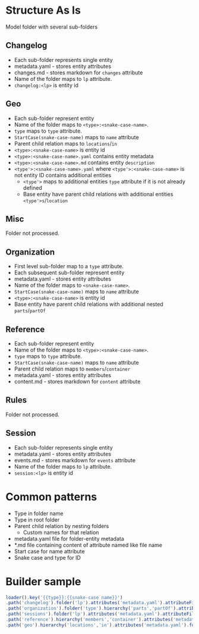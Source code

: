 # Structure As Is
Model folder with several sub-folders
## Changelog
* Each sub-folder represents single entity
* metadata.yaml - stores entity attributes
* changes.md - stores markdown for `changes` attribute
* Name of the folder maps to `lp` attribute.
* `changelog:<lp>` is entity id

## Geo
* Each sub-folder represent entity
* Name of the folder maps to `<type>:<snake-case-name>`. 
* `type` maps to `type` attribute.
* `StartCase(snake-case-name)` maps to `name` attribute
* Parent child relation maps to `locations`/`in`
* `<type>:<snake-case-name>` is entity id
* `<type>:<snake-case-name>.yaml` contains entity metadata
* `<type>:<snake-case-name>.md` contains entity `description`
* `<type'>:<snake-case-name>.yaml` where `<type'>:<snake-case-name>` is not entity ID contains additional entities
  * `<type'>` maps to additional entities `type` attribute if it is not already defined
  * Base entity have parent child relations with additional entities `<type'>s`/`location`

## Misc
Folder not processed.
## Organization
* First level sub-folder map to a `type` attribute.
* Each subsequent sub-folder represent entity
* metadata.yaml - stores entity attributes
* Name of the folder maps to `<snake-case-name>`. 
* `StartCase(snake-case-name)` maps to `name` attribute
* `<type>:<snake-case-name>` is entity id
* Base entity have parent child relations with additional nested `parts`/`partOf`

## Reference
* Each sub-folder represent entity
* Name of the folder maps to `<type>:<snake-case-name>`. 
* `type` maps to `type` attribute.
* `StartCase(snake-case-name)` maps to `name` attribute
* Parent child relation maps to `members`/`container`
* metadata.yaml - stores entity attributes
* content.md - stores markdown for `content` attribute

## Rules
Folder not processed.
## Session
* Each sub-folder represents single entity
* metadata.yaml - stores entity attributes
* events.md - stores markdown for `events` attribute
* Name of the folder maps to `lp` attribute.
* `session:<lp>` is entity id

# Common patterns
* Type in folder name
* Type in root folder
* Parent child relation by nesting folders
  * Custom names for that relation
* metadata.yaml file for folder-entity metadata
* *.md file containing content of attribute named like file name
* Start case for name attribute
* Snake case and type for ID

# Builder sample

```javascript
loader().key('{{type}}:{{snake-case name}}')
.path('changelog').folder('lp').attributes('metadata.yaml').attributeFile('changes.md',/*'changes'*/).key('changelog:{{lp}}')
.path('organization').folder('type').hierarchy('parts','partOf').attributes('metadata.yaml').folder('snake-name').map('name','{{start-case snake-name}}')
.path('sessions').folder('lp').attributes('metadata.yaml').attributeFile('events.md',/*'events'*/).key('session:{{lp}}')
.path('reference').hierarchy('members','container').attributes('metadata.yaml').folder(\(.*):(.*)\,[null,'type','snake-name']).map('name','{{start-case snake-name}}').attributeFile('content.md',/*'content'*/)
.path('geo').hierarchy('locations','in').attributes('metadata.yaml').folder(\(.*):(.*)\,[null,'type','snake-name']).map('name','{{start-case snake-name}}').attributeFile('description.md',/*'events'*/).additional(file(\(.*):(.*)\,[null,'type','snake-name']).hierarchy('{{type}}s','locations'))
```
